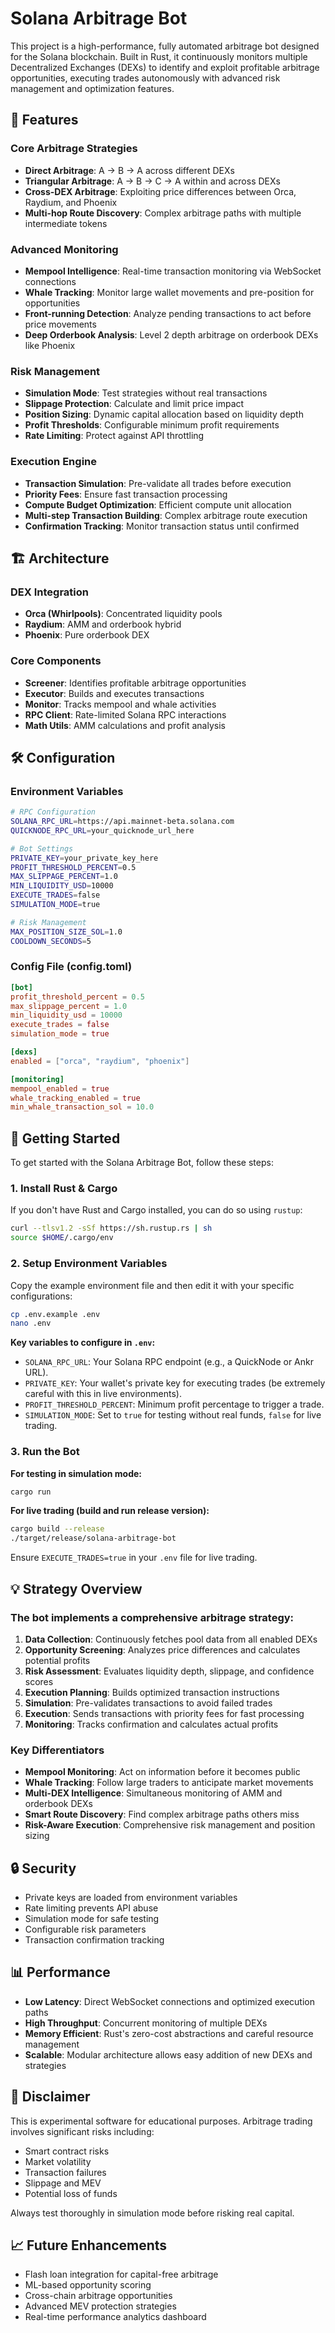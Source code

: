 # Solana Arbitrage Bot

This project is a high-performance, fully automated arbitrage bot designed for the Solana blockchain. Built in Rust, it continuously monitors multiple Decentralized Exchanges (DEXs) to identify and exploit profitable arbitrage opportunities, executing trades autonomously with advanced risk management and optimization features.


## 🚀 Features

### Core Arbitrage Strategies
- **Direct Arbitrage**: A → B → A across different DEXs
- **Triangular Arbitrage**: A → B → C → A within and across DEXs  
- **Cross-DEX Arbitrage**: Exploiting price differences between Orca, Raydium, and Phoenix
- **Multi-hop Route Discovery**: Complex arbitrage paths with multiple intermediate tokens

### Advanced Monitoring
- **Mempool Intelligence**: Real-time transaction monitoring via WebSocket connections
- **Whale Tracking**: Monitor large wallet movements and pre-position for opportunities
- **Front-running Detection**: Analyze pending transactions to act before price movements
- **Deep Orderbook Analysis**: Level 2 depth arbitrage on orderbook DEXs like Phoenix

### Risk Management
- **Simulation Mode**: Test strategies without real transactions
- **Slippage Protection**: Calculate and limit price impact
- **Position Sizing**: Dynamic capital allocation based on liquidity depth
- **Profit Thresholds**: Configurable minimum profit requirements
- **Rate Limiting**: Protect against API throttling

### Execution Engine
- **Transaction Simulation**: Pre-validate all trades before execution
- **Priority Fees**: Ensure fast transaction processing
- **Compute Budget Optimization**: Efficient compute unit allocation
- **Multi-step Transaction Building**: Complex arbitrage route execution
- **Confirmation Tracking**: Monitor transaction status until confirmed

## 🏗️ Architecture

### DEX Integration
- **Orca (Whirlpools)**: Concentrated liquidity pools
- **Raydium**: AMM and orderbook hybrid
- **Phoenix**: Pure orderbook DEX

### Core Components
- **Screener**: Identifies profitable arbitrage opportunities
- **Executor**: Builds and executes transactions
- **Monitor**: Tracks mempool and whale activities
- **RPC Client**: Rate-limited Solana RPC interactions
- **Math Utils**: AMM calculations and profit analysis

## 🛠️ Configuration

### Environment Variables
```bash
# RPC Configuration
SOLANA_RPC_URL=https://api.mainnet-beta.solana.com
QUICKNODE_RPC_URL=your_quicknode_url_here

# Bot Settings
PRIVATE_KEY=your_private_key_here
PROFIT_THRESHOLD_PERCENT=0.5
MAX_SLIPPAGE_PERCENT=1.0
MIN_LIQUIDITY_USD=10000
EXECUTE_TRADES=false
SIMULATION_MODE=true

# Risk Management
MAX_POSITION_SIZE_SOL=1.0
COOLDOWN_SECONDS=5
```

### Config File (config.toml)
```toml
[bot]
profit_threshold_percent = 0.5
max_slippage_percent = 1.0
min_liquidity_usd = 10000
execute_trades = false
simulation_mode = true

[dexs]
enabled = ["orca", "raydium", "phoenix"]

[monitoring]
mempool_enabled = true
whale_tracking_enabled = true
min_whale_transaction_sol = 10.0
```

## 🚀 Getting Started

To get started with the Solana Arbitrage Bot, follow these steps:

### 1. Install Rust & Cargo
If you don't have Rust and Cargo installed, you can do so using `rustup`:
```bash
curl --tlsv1.2 -sSf https://sh.rustup.rs | sh
source $HOME/.cargo/env
```

### 2. Setup Environment Variables
Copy the example environment file and then edit it with your specific configurations:
```bash
cp .env.example .env
nano .env
```

**Key variables to configure in `.env`:**
- `SOLANA_RPC_URL`: Your Solana RPC endpoint (e.g., a QuickNode or Ankr URL).
- `PRIVATE_KEY`: Your wallet's private key for executing trades (be extremely careful with this in live environments).
- `PROFIT_THRESHOLD_PERCENT`: Minimum profit percentage to trigger a trade.
- `SIMULATION_MODE`: Set to `true` for testing without real funds, `false` for live trading.

### 3. Run the Bot

**For testing in simulation mode:**
```bash
cargo run
```

**For live trading (build and run release version):**
```bash
cargo build --release
./target/release/solana-arbitrage-bot
```

Ensure `EXECUTE_TRADES=true` in your `.env` file for live trading.

## 💡 Strategy Overview

### The bot implements a comprehensive arbitrage strategy:

1. **Data Collection**: Continuously fetches pool data from all enabled DEXs
2. **Opportunity Screening**: Analyzes price differences and calculates potential profits
3. **Risk Assessment**: Evaluates liquidity depth, slippage, and confidence scores
4. **Execution Planning**: Builds optimized transaction instructions
5. **Simulation**: Pre-validates transactions to avoid failed trades
6. **Execution**: Sends transactions with priority fees for fast processing
7. **Monitoring**: Tracks confirmation and calculates actual profits

### Key Differentiators

- **Mempool Monitoring**: Act on information before it becomes public
- **Whale Tracking**: Follow large traders to anticipate market movements  
- **Multi-DEX Intelligence**: Simultaneous monitoring of AMM and orderbook DEXs
- **Smart Route Discovery**: Find complex arbitrage paths others miss
- **Risk-Aware Execution**: Comprehensive risk management and position sizing

## 🔒 Security

- Private keys are loaded from environment variables
- Rate limiting prevents API abuse
- Simulation mode for safe testing
- Configurable risk parameters
- Transaction confirmation tracking

## 📊 Performance

- **Low Latency**: Direct WebSocket connections and optimized execution paths
- **High Throughput**: Concurrent monitoring of multiple DEXs
- **Memory Efficient**: Rust's zero-cost abstractions and careful resource management
- **Scalable**: Modular architecture allows easy addition of new DEXs and strategies

## 🚨 Disclaimer

This is experimental software for educational purposes. Arbitrage trading involves significant risks including:
- Smart contract risks
- Market volatility
- Transaction failures
- Slippage and MEV
- Potential loss of funds

Always test thoroughly in simulation mode before risking real capital.

## 📈 Future Enhancements

- Flash loan integration for capital-free arbitrage
- ML-based opportunity scoring
- Cross-chain arbitrage opportunities  
- Advanced MEV protection strategies
- Real-time performance analytics dashboard